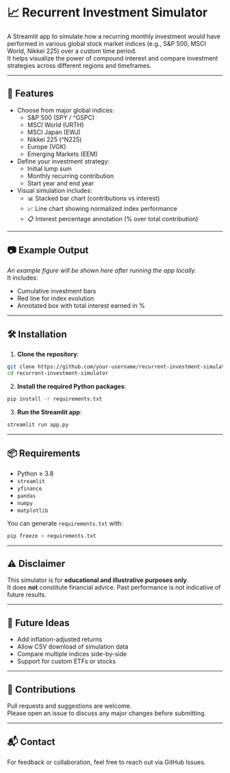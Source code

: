 # 📈 Recurrent Investment Simulator

A Streamlit app to simulate how a recurring monthly investment would have performed in various global stock market indices (e.g., S&P 500, MSCI World, Nikkei 225) over a custom time period.  
It helps visualize the power of compound interest and compare investment strategies across different regions and timeframes.

---

## 🚀 Features

- Choose from major global indices:
  - S&P 500 (SPY / ^GSPC)
  - MSCI World (URTH)
  - MSCI Japan (EWJ)
  - Nikkei 225 (^N225)
  - Europe (VGK)
  - Emerging Markets (EEM)
- Define your investment strategy:
  - Initial lump sum
  - Monthly recurring contribution
  - Start year and end year
- Visual simulation includes:
  - 📊 Stacked bar chart (contributions vs interest)
  - 📈 Line chart showing normalized index performance
  - 📋 Interest percentage annotation (% over total contribution)

---

## 📷 Example Output

*An example figure will be shown here after running the app locally.*  
It includes:
- Cumulative investment bars
- Red line for index evolution
- Annotated box with total interest earned in %

---

## 🛠 Installation

1. **Clone the repository**:

```bash
git clone https://github.com/your-username/recurrent-investment-simulator.git
cd recurrent-investment-simulator
```

2. **Install the required Python packages**:

```bash
pip install -r requirements.txt
```

3. **Run the Streamlit app**:

```bash
streamlit run app.py
```

---

## 📦 Requirements

- Python ≥ 3.8
- `streamlit`
- `yfinance`
- `pandas`
- `numpy`
- `matplotlib`

You can generate `requirements.txt` with:

```bash
pip freeze > requirements.txt
```

---

## ⚠️ Disclaimer

This simulator is for **educational and illustrative purposes only**.  
It does **not** constitute financial advice. Past performance is not indicative of future results.

---

## 🧠 Future Ideas

- Add inflation-adjusted returns
- Allow CSV download of simulation data
- Compare multiple indices side-by-side
- Support for custom ETFs or stocks

---

## 🤝 Contributions

Pull requests and suggestions are welcome.  
Please open an issue to discuss any major changes before submitting.

---

## 📬 Contact

For feedback or collaboration, feel free to reach out via GitHub Issues.
